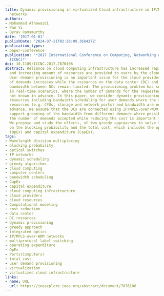 ```yaml
---
title: Dynamic provisioning in virtualized Cloud infrastructure in IP/MPLS-over-WDM
  networks
authors:
- Mohammad Alhowaidi
- Pan Yi
- Byrav Ramamurthy
date: '2017-01-01'
publishDate: '2024-07-21T02:26:09.368427Z'
publication_types:
- paper-conference
publication: '*2017 International Conference on Computing, Networking and Communications
  (ICNC)*'
doi: 10.1109/ICCNC.2017.7876106
abstract: Reliance on cloud computing infrastructure has increased rapidly worldwide,
  and increasing amount of resources are provided to users by the cloud providers.
  User demand provisioning is an important issue for the cloud provider as the number
  of demands increases while the resources on the data center (DC) and the available
  bandwidth between DCs remain limited. The provisioning problem has serious implications
  in real-time scenarios, where the number of demands for the requested service is
  not known in advance. In this paper, we consider dynamic provisioning of the cloud
  resources including bandwidth scheduling for user demands where the requested DC
  resources (e.g. CPUs, storage and network ports) and bandwidth are not known in
  advance. We assume that the DCs are connected using IP/MPLS-over-WDM networks, which
  support grooming of the bandwidth from different demands where possible. Increasing
  the number of demands accepted while reducing the cost is important for providers.
  We propose and study the effects, of two greedy approaches to solve this problem,
  on the blocking probability and the total cost, which includes the operating expenditure
  (OpEx) and capital expenditure (CapEx).
tags:
- Wavelength division multiplexing
- blocking probability
- optical switches
- IP networks
- dynamic scheduling
- greedy algorithms
- cloud computing
- computer centers
- bandwidth scheduling
- CapEx
- capital expenditure
- cloud computing infrastructure
- cloud providers
- cloud resources
- Computational modeling
- cost reduction
- data center
- DC resources
- dynamic provisioning
- greedy approach
- integrated optics
- IP/MPLS-over-WDM networks
- multiprotocol label switching
- operating expenditure
- OpEx
- Ports(Computers)
- total cost
- user demand provisioning
- virtualization
- virtualized cloud infrastructure
links:
- name: URL
  url: https://ieeexplore.ieee.org/abstract/document/7876106
---
```

